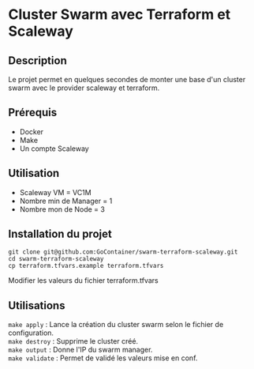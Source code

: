 # Cluster Swarm avec Terraform et Scaleway

## Description

Le projet permet en quelques secondes de monter une base d'un cluster swarm avec le provider scaleway et terraform.

## Prérequis
- Docker
- Make
- Un compte Scaleway

## Utilisation

- Scaleway VM = VC1M
- Nombre min de Manager = 1
- Nombre mon de Node = 3 

## Installation du projet
  
```
git clone git@github.com:GoContainer/swarm-terraform-scaleway.git
cd swarm-terraform-scaleway
cp terraform.tfvars.example terraform.tfvars 
```

Modifier les valeurs du fichier terraform.tfvars 

## Utilisations 

``make apply`` : Lance la création du cluster swarm selon le fichier de configuration.   
``make destroy`` : Supprime le cluster créé.  
``make output`` : Donne l'IP du swarm manager.  
``make validate`` : Permet de validé les valeurs mise en conf.
